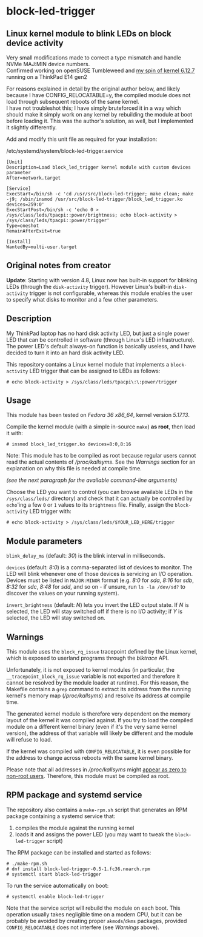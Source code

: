 # block-led-trigger
Linux kernel module to blink LEDs on block device activity 
----------
Very small modifications made to correct a type mismatch and handle NVMe MAJ:MIN device numbers.  
Confirmed working on openSUSE Tumbleweed and [my spin of kernel 6.12.7](https://github.com/theodric/linux-amd-zen1-zen2-zen3-openSUSE_TW) running on a ThinkPad E14 gen2

For reasons explained in detail by the original author below, and likely because I have CONFIG_RELOCATABLE=y, the compiled module does not load through subsequent reboots of the same kernel.  
I have not troubleshot this; I have simply bruteforced it in a way which should make it simply work on any kernel by rebuilding the module at boot before loading it. This was the author's solution, as well, but I implemented it slightly differently.

Add and modify this unit file as required for your installation:

/etc/systemd/system/block-led-trigger.service

````
[Unit]
Description=Load block_led_trigger kernel module with custom devices parameter
After=network.target

[Service]
ExecStart=/bin/sh -c 'cd /usr/src/block-led-trigger; make clean; make -j9; /sbin/insmod /usr/src/block-led-trigger/block_led_trigger.ko devices=259:0'
ExecStartPost=/bin/sh -c 'echo 0 > /sys/class/leds/tpacpi::power/brightness; echo block-activity > /sys/class/leds/tpacpi::power/trigger'
Type=oneshot
RemainAfterExit=true

[Install]
WantedBy=multi-user.target
````


**Original notes from creator**
-----------
**Update**: Starting with version 4.8, Linux now has built-in support for
blinking LEDs (through the `disk-activity` trigger). However Linux's built-in
`disk-activity` trigger is not configurable, whereas this module enables the
user to specify what disks to monitor and a few other parameters.

## Description
My ThinkPad laptop has no hard disk activity LED, but just a single power LED
that can be controlled in software (through Linux's LED infrastructure). The
power LED's default always-on function is basically useless, and I have decided
to turn it into an hard disk activity LED.

This repository contains a Linux kernel module that implements a
`block-activity` LED trigger that can be assigned to LEDs as follows:

```
# echo block-activity > /sys/class/leds/tpacpi\:\:power/trigger
```

## Usage
This module has been tested on *Fedora 36 x86_64*, kernel version _5.17.13_.

Compile the kernel module (with a simple in-source `make`) **as root**, then
load it with:

```
# insmod block_led_trigger.ko devices=8:0,8:16
```

Note: This module has to be compiled as root because regular users cannot read
the actual contents of _/proc/kallsyms_. See the _Warnings_ section for an
explanation on why this file is needed at compile time.

_(see the next paragraph for the available command-line arguments)_

Choose the LED you want to control (you can browse available
LEDs in the `/sys/class/leds/` directory) and check that it can actually be
controlled by `echo`'ing a few `0` or `1` values to its `brightness` file.
Finally, assign the `block-activity` LED trigger with:

```
# echo block-activity > /sys/class/leds/$YOUR_LED_HERE/trigger
```

## Module parameters
`blink_delay_ms` (default: _30_) is the blink interval in milliseconds.

`devices` (default: _8:0_) is a comma-separated list of devices to monitor. The
LED will blink whenever one of those devices is servicing an I/O operation.
Devices must be listed in `MAJOR:MINOR` format (e.g. _8:0_ for _sda_, _8:16_ for
_sdb_, _8:32_ for _sdc_, _8:48_ for _sdd_, and so on - if unsure, run
`ls -la /dev/sd?` to discover the values on your running system).

`invert_brightness` (default: _N_) lets you invert the LED output state. If _N_
is selected, the LED will stay switched off if there is no I/O activity; if _Y_
is selected, the LED will stay switched on.

## Warnings
This module uses the `block_rq_issue` tracepoint defined by the Linux kernel,
which is exposed to userland programs through the _blktrace_ API.

Unfortunately, it is not exposed to kernel modules (in particular, the
`__tracepoint_block_rq_issue` variable is not exported and therefore it cannot
be resolved by the module loader at runtime). For this reason, the Makefile
contains a `grep` command to extract its address from the running kernel's memory
map (_/proc/kallsyms_) and resolve its address at compile time.

The generated kernel module is therefore very dependent on the memory layout of
the kernel it was compiled against. If you try to load the compiled module on a
different kernel binary (even if it's the very same kernel version), the address
of that variable will likely be different and the module will refuse to load.

If the kernel was compiled with `CONFIG_RELOCATABLE`, it is even possible for the
address to change across reboots with the same kernel binary.

Please note that all addresses in _/proc/kallsyms_ might [appear as zero to
non-root users](https://stackoverflow.com/questions/55591542). Therefore, this
module must be compiled as root.

## RPM package and systemd service
The repository also contains a `make-rpm.sh` script that generates an RPM
package containing a systemd service that:
 1. compiles the module against the running kernel
 2. loads it and assigns the power LED (you may want to tweak the
    `block-led-trigger` script)

The RPM package can be installed and started as follows:

```
# ./make-rpm.sh
# dnf install block-led-trigger-0.5-1.fc36.noarch.rpm
# systemctl start block-led-trigger
```

To run the service automatically on boot:

```
# systemctl enable block-led-trigger
```

Note that the service script will rebuild the module on each boot. This
operation usually takes negligible time on a modern CPU, but it can be probably
be avoided by creating proper `akmods`/`dkms` packages, provided
`CONFIG_RELOCATABLE` does not interfere (see _Warnings_ above).

